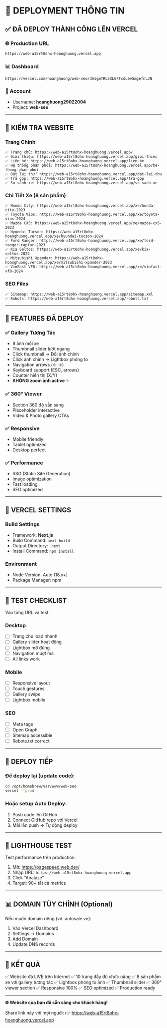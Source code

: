 # 🚀 DEPLOYMENT THÔNG TIN

## ✅ ĐÃ DEPLOY THÀNH CÔNG LÊN VERCEL

### 🌐 Production URL
```
https://web-a15rt8ohx-hoanghuong.vercel.app
```

### 📊 Dashboard
```
https://vercel.com/hoanghuong/web-seo/3hsgmTRLSXLGFTcdLev5mgefnLJN
```

### 👤 Account
- Username: **hoanghuong29022004**
- Project: **web-seo**

---

## 🎯 KIỂM TRA WEBSITE

### Trang Chính
```
✅ Trang chủ: https://web-a15rt8ohx-hoanghuong.vercel.app/
✅ Giới thiệu: https://web-a15rt8ohx-hoanghuong.vercel.app/gioi-thieu
✅ Liên hệ: https://web-a15rt8ohx-hoanghuong.vercel.app/lien-he
✅ Hệ thống phân phối: https://web-a15rt8ohx-hoanghuong.vercel.app/he-thong-phan-phoi
✅ Đặt lái thử: https://web-a15rt8ohx-hoanghuong.vercel.app/dat-lai-thu
✅ Trả góp: https://web-a15rt8ohx-hoanghuong.vercel.app/tra-gop
✅ So sánh xe: https://web-a15rt8ohx-hoanghuong.vercel.app/so-sanh-xe
```

### Chi Tiết Xe (8 sản phẩm)
```
✅ Honda City: https://web-a15rt8ohx-hoanghuong.vercel.app/xe/honda-city-2023
✅ Toyota Vios: https://web-a15rt8ohx-hoanghuong.vercel.app/xe/toyota-vios-2024
✅ Mazda CX5: https://web-a15rt8ohx-hoanghuong.vercel.app/xe/mazda-cx5-2023
✅ Hyundai Tucson: https://web-a15rt8ohx-hoanghuong.vercel.app/xe/hyundai-tucson-2024
✅ Ford Ranger: https://web-a15rt8ohx-hoanghuong.vercel.app/xe/ford-ranger-raptor-2023
✅ Kia Seltos: https://web-a15rt8ohx-hoanghuong.vercel.app/xe/kia-seltos-2024
✅ Mitsubishi Xpander: https://web-a15rt8ohx-hoanghuong.vercel.app/xe/mitsubishi-xpander-2023
✅ VinFast VF8: https://web-a15rt8ohx-hoanghuong.vercel.app/xe/vinfast-vf8-2024
```

### SEO Files
```
✅ Sitemap: https://web-a15rt8ohx-hoanghuong.vercel.app/sitemap.xml
✅ Robots: https://web-a15rt8ohx-hoanghuong.vercel.app/robots.txt
```

---

## 🎨 FEATURES ĐÃ DEPLOY

### ✅ Gallery Tương Tác
- 8 ảnh mỗi xe
- Thumbnail slider lướt ngang
- Click thumbnail → Đổi ảnh chính
- Click ảnh chính → Lightbox phóng to
- Navigation arrows (← →)
- Keyboard support (ESC, arrows)
- Counter hiển thị (X/Y)
- **KHÔNG zoom ảnh active** ✨

### ✅ 360° Viewer
- Section 360 độ sẵn sàng
- Placeholder interactive
- Video & Photo gallery CTAs

### ✅ Responsive
- Mobile friendly
- Tablet optimized
- Desktop perfect

### ✅ Performance
- SSG (Static Site Generation)
- Image optimization
- Fast loading
- SEO optimized

---

## 🔧 VERCEL SETTINGS

### Build Settings
- Framework: **Next.js**
- Build Command: `next build`
- Output Directory: `.next`
- Install Command: `npm install`

### Environment
- Node Version: Auto (18.x+)
- Package Manager: npm

---

## 📱 TEST CHECKLIST

Vào từng URL và test:

### Desktop
- [ ] Trang chủ load nhanh
- [ ] Gallery slider hoạt động
- [ ] Lightbox mở đúng
- [ ] Navigation mượt mà
- [ ] All links work

### Mobile
- [ ] Responsive layout
- [ ] Touch gestures
- [ ] Gallery swipe
- [ ] Lightbox mobile

### SEO
- [ ] Meta tags
- [ ] Open Graph
- [ ] Sitemap accessible
- [ ] Robots.txt correct

---

## 🚀 DEPLOY TIẾP

### Để deploy lại (update code):
```bash
cd /opt/homebrew/var/www/web-seo
vercel --prod
```

### Hoặc setup Auto Deploy:
1. Push code lên GitHub
2. Connect GitHub repo với Vercel
3. Mỗi lần push → Tự động deploy

---

## 🎯 LIGHTHOUSE TEST

Test performance trên production:

1. Mở: https://pagespeed.web.dev/
2. Nhập URL: `https://web-a15rt8ohx-hoanghuong.vercel.app`
3. Click "Analyze"
4. Target: 90+ tất cả metrics

---

## 📊 DOMAIN TÙY CHỈNH (Optional)

Nếu muốn domain riêng (vd: autosale.vn):

1. Vào Vercel Dashboard
2. Settings → Domains
3. Add Domain
4. Update DNS records

---

## 🎉 KẾT QUẢ

✅ Website đã LIVE trên Internet
✅ 10 trang đầy đủ chức năng
✅ 8 sản phẩm xe với gallery tương tác
✅ Lightbox phóng to ảnh
✅ Thumbnail slider
✅ 360° viewer section
✅ Responsive 100%
✅ SEO optimized
✅ Production ready

---

**🌐 Website của bạn đã sẵn sàng cho khách hàng!**

Share link này với mọi người:
👉 https://web-a15rt8ohx-hoanghuong.vercel.app

